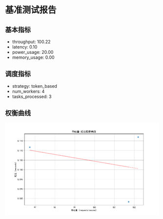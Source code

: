 # 基准测试报告

## 基本指标

- throughput: 100.22
- latency: 0.10
- power_usage: 20.00
- memory_usage: 0.00

## 调度指标

- strategy: token_based
- num_workers: 4
- tasks_processed: 3

## 权衡曲线

![权衡曲线](tradeoff_curve.png)
